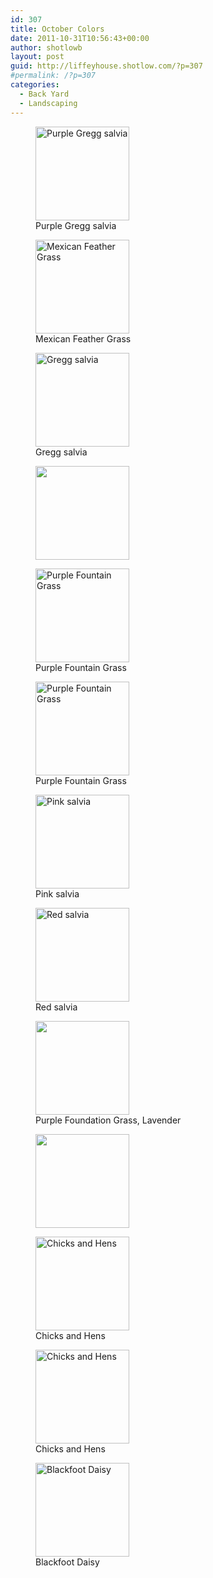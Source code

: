 ```yaml
---
id: 307
title: October Colors
date: 2011-10-31T10:56:43+00:00
author: shotlowb
layout: post
guid: http://liffeyhouse.shotlow.com/?p=307
#permalink: /?p=307
categories:
  - Back Yard
  - Landscaping
---
```

<div id='gallery-6' class='gallery galleryid-307 gallery-columns-3 gallery-size-thumbnail'>
  <figure class='gallery-item'>

  <div class='gallery-icon landscape'>
    <a href='http://localhost:4567/wp-content/uploads/2011/10/PA220001.jpg'><img width="150" height="150" src="http://localhost:4567/wp-content/uploads/2011/10/PA220001-150x150.jpg" class="attachment-thumbnail size-thumbnail" alt="Purple Gregg salvia" aria-describedby="gallery-6-308" srcset="http://localhost:4567/wp-content/uploads/2011/10/PA220001-150x150.jpg 150w, http://localhost:4567/wp-content/uploads/2011/10/PA220001-100x100.jpg 100w" sizes="100vw" /></a>
  </div><figcaption class='wp-caption-text gallery-caption' id='gallery-6-308'> Purple Gregg salvia </figcaption></figure><figure class='gallery-item'>

  <div class='gallery-icon portrait'>
    <a href='http://localhost:4567/wp-content/uploads/2011/10/PA220002.jpg'><img width="150" height="150" src="http://localhost:4567/wp-content/uploads/2011/10/PA220002-150x150.jpg" class="attachment-thumbnail size-thumbnail" alt="Mexican Feather Grass" aria-describedby="gallery-6-309" srcset="http://localhost:4567/wp-content/uploads/2011/10/PA220002-150x150.jpg 150w, http://localhost:4567/wp-content/uploads/2011/10/PA220002-100x100.jpg 100w" sizes="100vw" /></a>
  </div><figcaption class='wp-caption-text gallery-caption' id='gallery-6-309'> Mexican Feather Grass </figcaption></figure><figure class='gallery-item'>

  <div class='gallery-icon portrait'>
    <a href='http://localhost:4567/wp-content/uploads/2011/10/PA220003.jpg'><img width="150" height="150" src="http://localhost:4567/wp-content/uploads/2011/10/PA220003-150x150.jpg" class="attachment-thumbnail size-thumbnail" alt="Gregg salvia" aria-describedby="gallery-6-310" srcset="http://localhost:4567/wp-content/uploads/2011/10/PA220003-150x150.jpg 150w, http://localhost:4567/wp-content/uploads/2011/10/PA220003-100x100.jpg 100w" sizes="100vw" /></a>
  </div><figcaption class='wp-caption-text gallery-caption' id='gallery-6-310'> Gregg salvia </figcaption></figure><figure class='gallery-item'>

  <div class='gallery-icon landscape'>
    <a href='http://localhost:4567/wp-content/uploads/2011/10/PA220004.jpg'><img width="150" height="150" src="http://localhost:4567/wp-content/uploads/2011/10/PA220004-150x150.jpg" class="attachment-thumbnail size-thumbnail" alt="" srcset="http://localhost:4567/wp-content/uploads/2011/10/PA220004-150x150.jpg 150w, http://localhost:4567/wp-content/uploads/2011/10/PA220004-100x100.jpg 100w" sizes="100vw" /></a>
  </div></figure><figure class='gallery-item'>

  <div class='gallery-icon portrait'>
    <a href='http://localhost:4567/wp-content/uploads/2011/10/PA220005.jpg'><img width="150" height="150" src="http://localhost:4567/wp-content/uploads/2011/10/PA220005-150x150.jpg" class="attachment-thumbnail size-thumbnail" alt="Purple Fountain Grass" aria-describedby="gallery-6-312" srcset="http://localhost:4567/wp-content/uploads/2011/10/PA220005-150x150.jpg 150w, http://localhost:4567/wp-content/uploads/2011/10/PA220005-100x100.jpg 100w" sizes="100vw" /></a>
  </div><figcaption class='wp-caption-text gallery-caption' id='gallery-6-312'> Purple Fountain Grass </figcaption></figure><figure class='gallery-item'>

  <div class='gallery-icon portrait'>
    <a href='http://localhost:4567/wp-content/uploads/2011/10/PA220006.jpg'><img width="150" height="150" src="http://localhost:4567/wp-content/uploads/2011/10/PA220006-150x150.jpg" class="attachment-thumbnail size-thumbnail" alt="Purple Fountain Grass" aria-describedby="gallery-6-313" srcset="http://localhost:4567/wp-content/uploads/2011/10/PA220006-150x150.jpg 150w, http://localhost:4567/wp-content/uploads/2011/10/PA220006-100x100.jpg 100w" sizes="100vw" /></a>
  </div><figcaption class='wp-caption-text gallery-caption' id='gallery-6-313'> Purple Fountain Grass </figcaption></figure><figure class='gallery-item'>

  <div class='gallery-icon landscape'>
    <a href='http://localhost:4567/wp-content/uploads/2011/10/PA220007.jpg'><img width="150" height="150" src="http://localhost:4567/wp-content/uploads/2011/10/PA220007-150x150.jpg" class="attachment-thumbnail size-thumbnail" alt="Pink salvia" aria-describedby="gallery-6-314" srcset="http://localhost:4567/wp-content/uploads/2011/10/PA220007-150x150.jpg 150w, http://localhost:4567/wp-content/uploads/2011/10/PA220007-100x100.jpg 100w" sizes="100vw" /></a>
  </div><figcaption class='wp-caption-text gallery-caption' id='gallery-6-314'> Pink salvia </figcaption></figure><figure class='gallery-item'>

  <div class='gallery-icon landscape'>
    <a href='http://localhost:4567/wp-content/uploads/2011/10/PA220008.jpg'><img width="150" height="150" src="http://localhost:4567/wp-content/uploads/2011/10/PA220008-150x150.jpg" class="attachment-thumbnail size-thumbnail" alt="Red salvia" aria-describedby="gallery-6-315" srcset="http://localhost:4567/wp-content/uploads/2011/10/PA220008-150x150.jpg 150w, http://localhost:4567/wp-content/uploads/2011/10/PA220008-100x100.jpg 100w" sizes="100vw" /></a>
  </div><figcaption class='wp-caption-text gallery-caption' id='gallery-6-315'> Red salvia </figcaption></figure><figure class='gallery-item'>

  <div class='gallery-icon portrait'>
    <a href='http://localhost:4567/wp-content/uploads/2011/10/PA220009.jpg'><img width="150" height="150" src="http://localhost:4567/wp-content/uploads/2011/10/PA220009-150x150.jpg" class="attachment-thumbnail size-thumbnail" alt="" aria-describedby="gallery-6-316" srcset="http://localhost:4567/wp-content/uploads/2011/10/PA220009-150x150.jpg 150w, http://localhost:4567/wp-content/uploads/2011/10/PA220009-100x100.jpg 100w" sizes="100vw" /></a>
  </div><figcaption class='wp-caption-text gallery-caption' id='gallery-6-316'> Purple Foundation Grass, Lavender </figcaption></figure><figure class='gallery-item'>

  <div class='gallery-icon portrait'>
    <a href='http://localhost:4567/wp-content/uploads/2011/10/PA220010.jpg'><img width="150" height="150" src="http://localhost:4567/wp-content/uploads/2011/10/PA220010-150x150.jpg" class="attachment-thumbnail size-thumbnail" alt="" srcset="http://localhost:4567/wp-content/uploads/2011/10/PA220010-150x150.jpg 150w, http://localhost:4567/wp-content/uploads/2011/10/PA220010-100x100.jpg 100w" sizes="100vw" /></a>
  </div></figure><figure class='gallery-item'>

  <div class='gallery-icon landscape'>
    <a href='http://localhost:4567/wp-content/uploads/2011/10/PA220011.jpg'><img width="150" height="150" src="http://localhost:4567/wp-content/uploads/2011/10/PA220011-150x150.jpg" class="attachment-thumbnail size-thumbnail" alt="Chicks and Hens" aria-describedby="gallery-6-318" srcset="http://localhost:4567/wp-content/uploads/2011/10/PA220011-150x150.jpg 150w, http://localhost:4567/wp-content/uploads/2011/10/PA220011-100x100.jpg 100w" sizes="100vw" /></a>
  </div><figcaption class='wp-caption-text gallery-caption' id='gallery-6-318'> Chicks and Hens </figcaption></figure><figure class='gallery-item'>

  <div class='gallery-icon landscape'>
    <a href='http://localhost:4567/wp-content/uploads/2011/10/PA220012.jpg'><img width="150" height="150" src="http://localhost:4567/wp-content/uploads/2011/10/PA220012-150x150.jpg" class="attachment-thumbnail size-thumbnail" alt="Chicks and Hens" aria-describedby="gallery-6-319" srcset="http://localhost:4567/wp-content/uploads/2011/10/PA220012-150x150.jpg 150w, http://localhost:4567/wp-content/uploads/2011/10/PA220012-100x100.jpg 100w" sizes="100vw" /></a>
  </div><figcaption class='wp-caption-text gallery-caption' id='gallery-6-319'> Chicks and Hens </figcaption></figure><figure class='gallery-item'>

  <div class='gallery-icon portrait'>
    <a href='http://localhost:4567/wp-content/uploads/2011/10/PA220013.jpg'><img width="150" height="150" src="http://localhost:4567/wp-content/uploads/2011/10/PA220013-150x150.jpg" class="attachment-thumbnail size-thumbnail" alt="Blackfoot Daisy" aria-describedby="gallery-6-320" srcset="http://localhost:4567/wp-content/uploads/2011/10/PA220013-150x150.jpg 150w, http://localhost:4567/wp-content/uploads/2011/10/PA220013-100x100.jpg 100w" sizes="100vw" /></a>
  </div><figcaption class='wp-caption-text gallery-caption' id='gallery-6-320'> Blackfoot Daisy </figcaption></figure>
</div>

